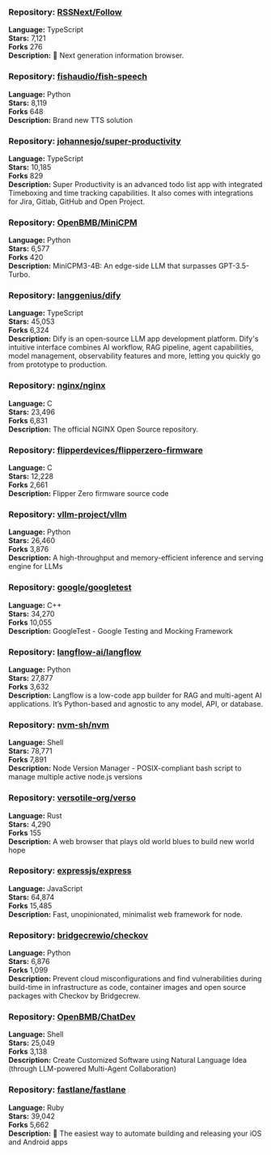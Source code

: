### **Repository:** [RSSNext/Follow](https://github.com/RSSNext/Follow)  

**Language:** TypeScript  
**Stars:** 7,121  
**Forks** 276  
**Description:** 🧡 Next generation information browser.  

### **Repository:** [fishaudio/fish-speech](https://github.com/fishaudio/fish-speech)  

**Language:** Python  
**Stars:** 8,119  
**Forks** 648  
**Description:** Brand new TTS solution  

### **Repository:** [johannesjo/super-productivity](https://github.com/johannesjo/super-productivity)  

**Language:** TypeScript  
**Stars:** 10,185  
**Forks** 829  
**Description:** Super Productivity is an advanced todo list app with integrated Timeboxing and time tracking capabilities. It also comes with integrations for Jira, Gitlab, GitHub and Open Project.  

### **Repository:** [OpenBMB/MiniCPM](https://github.com/OpenBMB/MiniCPM)  

**Language:** Python  
**Stars:** 6,577  
**Forks** 420  
**Description:** MiniCPM3-4B: An edge-side LLM that surpasses GPT-3.5-Turbo.  

### **Repository:** [langgenius/dify](https://github.com/langgenius/dify)  

**Language:** TypeScript  
**Stars:** 45,053  
**Forks** 6,324  
**Description:** Dify is an open-source LLM app development platform. Dify's intuitive interface combines AI workflow, RAG pipeline, agent capabilities, model management, observability features and more, letting you quickly go from prototype to production.  

### **Repository:** [nginx/nginx](https://github.com/nginx/nginx)  

**Language:** C  
**Stars:** 23,496  
**Forks** 6,831  
**Description:** The official NGINX Open Source repository.  

### **Repository:** [flipperdevices/flipperzero-firmware](https://github.com/flipperdevices/flipperzero-firmware)  

**Language:** C  
**Stars:** 12,228  
**Forks** 2,661  
**Description:** Flipper Zero firmware source code  

### **Repository:** [vllm-project/vllm](https://github.com/vllm-project/vllm)  

**Language:** Python  
**Stars:** 26,460  
**Forks** 3,876  
**Description:** A high-throughput and memory-efficient inference and serving engine for LLMs  

### **Repository:** [google/googletest](https://github.com/google/googletest)  

**Language:** C++  
**Stars:** 34,270  
**Forks** 10,055  
**Description:** GoogleTest - Google Testing and Mocking Framework  

### **Repository:** [langflow-ai/langflow](https://github.com/langflow-ai/langflow)  

**Language:** Python  
**Stars:** 27,877  
**Forks** 3,632  
**Description:** Langflow is a low-code app builder for RAG and multi-agent AI applications. It’s Python-based and agnostic to any model, API, or database.  

### **Repository:** [nvm-sh/nvm](https://github.com/nvm-sh/nvm)  

**Language:** Shell  
**Stars:** 78,771  
**Forks** 7,891  
**Description:** Node Version Manager - POSIX-compliant bash script to manage multiple active node.js versions  

### **Repository:** [versotile-org/verso](https://github.com/versotile-org/verso)  

**Language:** Rust  
**Stars:** 4,290  
**Forks** 155  
**Description:** A web browser that plays old world blues to build new world hope  

### **Repository:** [expressjs/express](https://github.com/expressjs/express)  

**Language:** JavaScript  
**Stars:** 64,874  
**Forks** 15,485  
**Description:** Fast, unopinionated, minimalist web framework for node.  

### **Repository:** [bridgecrewio/checkov](https://github.com/bridgecrewio/checkov)  

**Language:** Python  
**Stars:** 6,876  
**Forks** 1,099  
**Description:** Prevent cloud misconfigurations and find vulnerabilities during build-time in infrastructure as code, container images and open source packages with Checkov by Bridgecrew.  

### **Repository:** [OpenBMB/ChatDev](https://github.com/OpenBMB/ChatDev)  

**Language:** Shell  
**Stars:** 25,049  
**Forks** 3,138  
**Description:** Create Customized Software using Natural Language Idea (through LLM-powered Multi-Agent Collaboration)  

### **Repository:** [fastlane/fastlane](https://github.com/fastlane/fastlane)  

**Language:** Ruby  
**Stars:** 39,042  
**Forks** 5,662  
**Description:** 🚀 The easiest way to automate building and releasing your iOS and Android apps  

